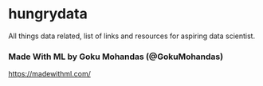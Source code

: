 # hungrydata
All things data related, list of links and resources for aspiring data scientist.

### Made With ML by Goku Mohandas (@GokuMohandas)
https://madewithml.com/
